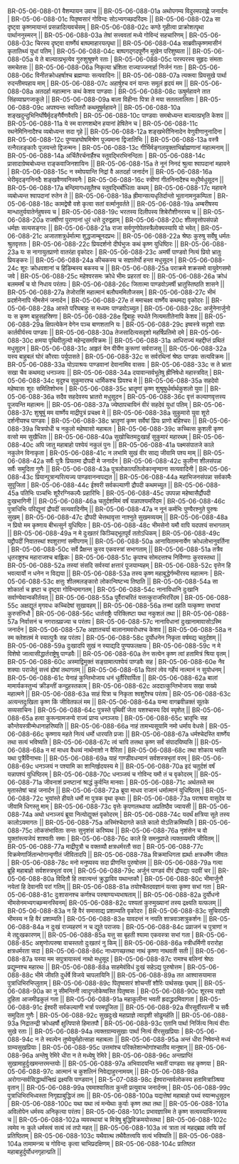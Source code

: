 BR-05-06-088-01  	वैशम्पायन उवाच ||
BR-05-06-088-01a	अथोपगम्य विदुरमपराह्णे जनार्दनः |
BR-05-06-088-01c	पितृष्वसारं गोविन्दः सोऽभ्यगच्छदरिंदमः ||
BR-05-06-088-02a	सा दृष्ट्वा कृष्णमायान्तं प्रसन्नादित्यवर्चसम् |
BR-05-06-088-02c	कण्ठे गृहीत्वा प्राक्रोशत्पृथा पार्थाननुस्मरन् ||
BR-05-06-088-03a	तेषां सत्त्ववतां मध्ये गोविन्दं सहचारिणम् |
BR-05-06-088-03c	चिरस्य दृष्ट्वा वार्ष्णेयं बाष्पमाहारयत्पृथा ||
BR-05-06-088-04a	साब्रवीत्कृष्णमासीनं कृतातिथ्यं युधां पतिम् |
BR-05-06-088-04c	बाष्पगद्गदपूर्णेन मुखेन परिशुष्यता ||
BR-05-06-088-05a	ये ते बाल्यात्प्रभृत्येव गुरुशुश्रूषणे रताः |
BR-05-06-088-05c	परस्परस्य सुहृदः संमताः समचेतसः ||
BR-05-06-088-06a	निकृत्या भ्रंशिता राज्याज्जनार्हा निर्जनं गताः |
BR-05-06-088-06c	विनीतक्रोधहर्षाश्च ब्रह्मण्याः सत्यवादिनः ||
BR-05-06-088-07a	त्यक्त्वा प्रियसुखे पार्था रुदन्तीमपहाय माम् |
BR-05-06-088-07c	अहार्षुश्च वनं यान्तः समूलं हृदयं मम ||
BR-05-06-088-08a	अतदर्हा महात्मानः कथं केशव पाण्डवाः |
BR-05-06-088-08c	ऊषुर्महावने तात सिंहव्याघ्रगजाकुले ||
BR-05-06-088-09a	बाला विहीनाः पित्रा ते मया सततलालिताः |
BR-05-06-088-09c	अपश्यन्तः स्वपितरौ कथमूषुर्महावने ||
BR-05-06-088-10a	शङ्खदुन्दुभिनिर्घोषैर्मृदङ्गैर्वैणवैरपि |
BR-05-06-088-10c	पाण्डवाः समबोध्यन्त बाल्यात्प्रभृति केशव ||
BR-05-06-088-11a	ये स्म वारणशब्देन हयानां हेषितेन च |
BR-05-06-088-11c	रथनेमिनिनादैश्च व्यबोध्यन्त सदा गृहे ||
BR-05-06-088-12a	शङ्खभेरीनिनादेन वेणुवीणानुनादिना |
BR-05-06-088-12c	पुण्याहघोषमिश्रेण पूज्यमाना द्विजातिभिः ||
BR-05-06-088-13a	वस्त्रै रत्नैरलङ्कारैः पूजयन्तो द्विजन्मनः |
BR-05-06-088-13c	गीर्भिर्मङ्गलयुक्ताभिर्ब्राह्मणानां महात्मनाम् ||
BR-05-06-088-14a	अर्चितैरर्चनार्हैश्च स्तुवद्भिरभिनन्दिताः |
BR-05-06-088-14c	प्रासादाग्रेष्वबोध्यन्त राङ्कवाजिनशायिनः ||
BR-05-06-088-15a	ते नूनं निनदं श्रुत्वा श्वापदानां महावने |
BR-05-06-088-15c	न स्मोपयान्ति निद्रां वै अतदर्हा जनार्दन ||
BR-05-06-088-16a	भेरीमृदङ्गनिनदैः शङ्खवैणवनिस्वनैः |
BR-05-06-088-16c	स्त्रीणां गीतनिनादैश्च मधुरैर्मधुसूदन ||
BR-05-06-088-17a	बन्दिमागधसूतैश्च स्तुवद्भिर्बोधिताः कथम् |
BR-05-06-088-17c	महावने व्यबोध्यन्त श्वापदानां रुतेन ते ||
BR-05-06-088-18a	ह्रीमान्सत्यधृतिर्दान्तो भूतानामनुकम्पिता |
BR-05-06-088-18c	कामद्वेषौ वशे कृत्वा सतां वर्त्मानुवर्तते ||
BR-05-06-088-19a	अम्बरीषस्य मान्धातुर्ययातेर्नहुषस्य च |
BR-05-06-088-19c	भरतस्य दिलीपस्य शिबेरौशीनरस्य च ||
BR-05-06-088-20a	राजर्षीणां पुराणानां धुरं धत्ते दुरुद्वहाम् |
BR-05-06-088-20c	शीलवृत्तोपसंपन्नो धर्मज्ञः सत्यसङ्गरः ||
BR-05-06-088-21a	राजा सर्वगुणोपेतस्त्रैलोक्यस्यापि यो भवेत् |
BR-05-06-088-21c	अजातशत्रुर्धर्मात्मा शुद्धजाम्बूनदप्रभः ||
BR-05-06-088-22a	श्रेष्ठः कुरुषु सर्वेषु धर्मतः श्रुतवृत्ततः |
BR-05-06-088-22c	प्रियदर्शनो दीर्घभुजः कथं कृष्ण युधिष्ठिरः ||
BR-05-06-088-23a	यः स नागायुतप्राणो वातरंहा वृकोदरः |
BR-05-06-088-23c	अमर्षी पाण्डवो नित्यं प्रियो भ्रातुः प्रियङ्करः ||
BR-05-06-088-24a	कीचकस्य च सज्ञातेर्यो हन्ता मधुसूदन |
BR-05-06-088-24c	शूरः क्रोधवशानां च हिडिम्बस्य बकस्य च ||
BR-05-06-088-25a	पराक्रमे शक्रसमो वायुवेगसमो जवे |
BR-05-06-088-25c	महेश्वरसमः क्रोधे भीमः प्रहरतां वरः ||
BR-05-06-088-26a	क्रोधं बलममर्षं च यो निधाय परंतपः |
BR-05-06-088-26c	जितात्मा पाण्डवोऽमर्षी भ्रातुस्तिष्ठति शासने ||
BR-05-06-088-27a	तेजोराशिं महात्मानं बलौघममितौजसम् |
BR-05-06-088-27c	भीमं प्रदर्शनेनापि भीमसेनं जनार्दन |
BR-05-06-088-27e	तं ममाचक्ष्व वार्ष्णेय कथमद्य वृकोदरः ||
BR-05-06-088-28a	आस्ते परिघबाहुः स मध्यमः पाण्डवोऽच्युत |
BR-05-06-088-28c	अर्जुनेनार्जुनो यः स कृष्ण बाहुसहस्रिणा |
BR-05-06-088-28e	द्विबाहुः स्पर्धते नित्यमतीतेनापि केशव ||
BR-05-06-088-29a	क्षिपत्येकेन वेगेन पञ्च बाणशतानि यः |
BR-05-06-088-29c	इष्वस्त्रे सदृशो राज्ञः कार्तवीर्यस्य पाण्डवः ||
BR-05-06-088-30a	तेजसादित्यसदृशो महर्षिप्रतिमो दमे |
BR-05-06-088-30c	क्षमया पृथिवीतुल्यो महेन्द्रसमविक्रमः ||
BR-05-06-088-31a	आधिराज्यं महद्दीप्तं प्रथितं मधुसूदन |
BR-05-06-088-31c	आहृतं येन वीर्येण कुरूणां सर्वराजसु ||
BR-05-06-088-32a	यस्य बाहुबलं घोरं कौरवाः पर्युपासते |
BR-05-06-088-32c	स सर्वरथिनां श्रेष्ठः पाण्डवः सत्यविक्रमः ||
BR-05-06-088-33a	योऽपाश्रयः पाण्डवानां देवानामिव वासवः |
BR-05-06-088-33c	स ते भ्राता सखा चैव कथमद्य धनञ्जयः ||
BR-05-06-088-34a	दयावान्सर्वभूतेषु ह्रीनिषेधो महास्त्रवित् |
BR-05-06-088-34c	मृदुश्च सुकुमारश्च धार्मिकश्च प्रियश्च मे ||
BR-05-06-088-35a	सहदेवो महेष्वासः शूरः समितिशोभनः |
BR-05-06-088-35c	भ्रातॄणां कृष्ण शुश्रूषुर्धर्मार्थकुशलो युवा ||
BR-05-06-088-36a	सदैव सहदेवस्य भ्रातरो मधुसूदन |
BR-05-06-088-36c	वृत्तं कल्याणवृत्तस्य पूजयन्ति महात्मनः ||
BR-05-06-088-37a	ज्येष्ठापचायिनं वीरं सहदेवं युधां पतिम् |
BR-05-06-088-37c	शुश्रूषुं मम वार्ष्णेय माद्रीपुत्रं प्रचक्ष्व मे ||
BR-05-06-088-38a	सुकुमारो युवा शूरो दर्शनीयश्च पाण्डवः |
BR-05-06-088-38c	भ्रातॄणां कृष्ण सर्वेषां प्रियः प्राणो बहिश्चरः ||
BR-05-06-088-39a	चित्रयोधी च नकुलो महेष्वासो महाबलः |
BR-05-06-088-39c	कच्चित्स कुशली कृष्ण वत्सो मम सुखैधितः ||
BR-05-06-088-40a	सुखोचितमदुःखार्हं सुकुमारं महारथम् |
BR-05-06-088-40c	अपि जातु महाबाहो पश्येयं नकुलं पुनः ||
BR-05-06-088-41a	पक्ष्मसंपातजे काले नकुलेन विनाकृता |
BR-05-06-088-41c	न लभामि सुखं वीर साद्य जीवामि पश्य माम् ||
BR-05-06-088-42a	सर्वैः पुत्रैः प्रियतमा द्रौपदी मे जनार्दन |
BR-05-06-088-42c	कुलीना शीलसंपन्ना सर्वैः समुदिता गुणैः ||
BR-05-06-088-43a	पुत्रलोकात्पतिलोकान्वृण्वाना सत्यवादिनी |
BR-05-06-088-43c	प्रियान्पुत्रान्परित्यज्य पाण्डवानन्वपद्यत ||
BR-05-06-088-44a	महाभिजनसंपन्ना सर्वकामैः सुपूजिता |
BR-05-06-088-44c	ईश्वरी सर्वकल्याणी द्रौपदी कथमच्युत ||
BR-05-06-088-45a	पतिभिः पञ्चभिः शूरैरग्निकल्पैः प्रहारिभिः |
BR-05-06-088-45c	उपपन्ना महेष्वासैर्द्रौपदी दुःखभागिनी ||
BR-05-06-088-46a	चतुर्दशमिमं वर्षं यन्नापश्यमरिंदम |
BR-05-06-088-46c	पुत्राधिभिः परिद्यूनां द्रौपदीं सत्यवादिनीम् ||
BR-05-06-088-47a	न नूनं कर्मभिः पुण्यैरश्नुते पुरुषः सुखम् |
BR-05-06-088-47c	द्रौपदी चेत्तथावृत्ता नाश्नुते सुखमव्ययम् ||
BR-05-06-088-48a	न प्रियो मम कृष्णाय बीभत्सुर्न युधिष्ठिरः |
BR-05-06-088-48c	भीमसेनो यमौ वापि यदपश्यं सभागताम् ||
BR-05-06-088-49a	न मे दुःखतरं किञ्चिद्भूतपूर्वं ततोऽधिकम् |
BR-05-06-088-49c	यद्द्रौपदीं निवातस्थां श्वशुराणां समीपगाम् ||
BR-05-06-088-50a	आनायितामनार्येण क्रोधलोभानुवर्तिना |
BR-05-06-088-50c	सर्वे प्रैक्षन्त कुरव एकवस्त्रां सभागताम् ||
BR-05-06-088-51a	तत्रैव धृतराष्ट्रश्च महाराजश्च बाह्लिकः |
BR-05-06-088-51c	कृपश्च सोमदत्तश्च निर्विण्णाः कुरवस्तथा ||
BR-05-06-088-52a	तस्यां संसदि सर्वस्यां क्षत्तारं पूजयाम्यहम् |
BR-05-06-088-52c	वृत्तेन हि भवत्यार्यो न धनेन न विद्यया ||
BR-05-06-088-53a	तस्य कृष्ण महाबुद्धेर्गम्भीरस्य महात्मनः |
BR-05-06-088-53c	क्षत्तुः शीलमलङ्कारो लोकान्विष्टभ्य तिष्ठति ||
BR-05-06-088-54a	सा शोकार्ता च हृष्टा च दृष्ट्वा गोविन्दमागतम् |
BR-05-06-088-54c	नानाविधानि दुःखानि सर्वाण्येवान्वकीर्तयत् ||
BR-05-06-088-55a	पूर्वैराचरितं यत्तत्कुराजभिररिंदम |
BR-05-06-088-55c	अक्षद्यूतं मृगवधः कच्चिदेषां सुखावहम् ||
BR-05-06-088-56a	तन्मां दहति यत्कृष्णा सभायां कुरुसंनिधौ |
BR-05-06-088-56c	धार्तराष्ट्रैः परिक्लिष्टा यथा नकुशलं तथा ||
BR-05-06-088-57a	निर्वासनं च नगरात्प्रव्रज्या च परंतप |
BR-05-06-088-57c	नानाविधानां दुःखानामावासोऽस्मि जनार्दन |
BR-05-06-088-57e	अज्ञातचर्या बालानामवरोधश्च केशव ||
BR-05-06-088-58a	न स्म क्लेशतमं मे स्यात्पुत्रैः सह परंतप |
BR-05-06-088-58c	दुर्योधनेन निकृता वर्षमद्य चतुर्दशम् ||
BR-05-06-088-59a	दुःखादपि सुखं न स्याद्यदि पुण्यफलक्षयः |
BR-05-06-088-59c	न मे विशेषो जात्वासीद्धार्तराष्ट्रेषु पाण्डवैः ||
BR-05-06-088-60a	तेन सत्येन कृष्ण त्वां हतामित्रं श्रिया वृतम् |
BR-05-06-088-60c	अस्माद्विमुक्तं सङ्ग्रामात्पश्येयं पाण्डवैः सह |
BR-05-06-088-60e	नैव शक्याः पराजेतुं सत्त्वं ह्येषां तथागतम् ||
BR-05-06-088-61a	पितरं त्वेव गर्हेयं नात्मानं न सुयोधनम् |
BR-05-06-088-61c	येनाहं कुन्तिभोजाय धनं धूर्तैरिवार्पिता ||
BR-05-06-088-62a	बालां मामार्यकस्तुभ्यं क्रीडन्तीं कन्दुहस्तकाम् |
BR-05-06-088-62c	अददात्कुन्तिभोजाय सखा सख्ये महात्मने ||
BR-05-06-088-63a	साहं पित्रा च निकृता श्वशुरैश्च परंतप |
BR-05-06-088-63c	अत्यन्तदुःखिता कृष्ण किं जीवितफलं मम ||
BR-05-06-088-64a	यन्मा वागब्रवीन्नक्तं सूतके सव्यसाचिनः |
BR-05-06-088-64c	पुत्रस्ते पृथिवीं जेता यशश्चास्य दिवं स्पृशेत् ||
BR-05-06-088-65a	हत्वा कुरून्ग्रामजन्ये राज्यं प्राप्य धनञ्जयः |
BR-05-06-088-65c	भ्रातृभिः सह कौन्तेयस्त्रीन्मेधानाहरिष्यति ||
BR-05-06-088-66a	नाहं तामभ्यसूयामि नमो धर्माय वेधसे |
BR-05-06-088-66c	कृष्णाय महते नित्यं धर्मो धारयति प्रजाः ||
BR-05-06-088-67a	धर्मश्चेदस्ति वार्ष्णेय तथा सत्यं भविष्यति |
BR-05-06-088-67c	त्वं चापि तत्तथा कृष्ण सर्वं संपादयिष्यसि ||
BR-05-06-088-68a	न मां माधव वैधव्यं नार्थनाशो न वैरिता |
BR-05-06-088-68c	तथा शोकाय भवति यथा पुत्रैर्विनाभवः ||
BR-05-06-088-69a	याहं गाण्डीवधन्वानं सर्वशस्त्रभृतां वरम् |
BR-05-06-088-69c	धनञ्जयं न पश्यामि का शान्तिर्हृदयस्य मे ||
BR-05-06-088-70a	इदं चतुर्दशं वर्षं यन्नापश्यं युधिष्ठिरम् |
BR-05-06-088-70c	धनञ्जयं च गोविन्द यमौ तं च वृकोदरम् ||
BR-05-06-088-71a	जीवनाशं प्रनष्टानां श्राद्धं कुर्वन्ति मानवाः |
BR-05-06-088-71c	अर्थतस्ते मम मृतास्तेषां चाहं जनार्दन ||
BR-05-06-088-72a	ब्रूया माधव राजानं धर्मात्मानं युधिष्ठिरम् |
BR-05-06-088-72c	भूयांस्ते हीयते धर्मो मा पुत्रक वृथा कृथाः ||
BR-05-06-088-73a	पराश्रया वासुदेव या जीवामि धिगस्तु माम् |
BR-05-06-088-73c	वृत्तेः कृपणलब्धाया अप्रतिष्ठैव ज्यायसी ||
BR-05-06-088-74a	अथो धनञ्जयं ब्रूया नित्योद्युक्तं वृकोदरम् |
BR-05-06-088-74c	यदर्थं क्षत्रिया सूते तस्य कालोऽयमागतः ||
BR-05-06-088-75a	अस्मिंश्चेदागते काले कालो वोऽतिक्रमिष्यति |
BR-05-06-088-75c	लोकसंभाविताः सन्तः सुनृशंसं करिष्यथ ||
BR-05-06-088-76a	नृशंसेन च वो युक्तांस्त्यजेयं शाश्वतीः समाः |
BR-05-06-088-76c	काले हि समनुप्राप्ते त्यक्तव्यमपि जीवितम् ||
BR-05-06-088-77a	माद्रीपुत्रौ च वक्तव्यौ क्षत्रधर्मरतौ सदा |
BR-05-06-088-77c	विक्रमेणार्जितान्भोगान्वृणीतं जीवितादपि ||
BR-05-06-088-78a	विक्रमाधिगता ह्यर्थाः क्षत्रधर्मेण जीवतः |
BR-05-06-088-78c	मनो मनुष्यस्य सदा प्रीणन्ति पुरुषोत्तम ||
BR-05-06-088-79a	गत्वा ब्रूहि महाबाहो सर्वशस्त्रभृतां वरम् |
BR-05-06-088-79c	अर्जुनं पाण्डवं वीरं द्रौपद्याः पदवीं चर ||
BR-05-06-088-80a	विदितौ हि तवात्यन्तं क्रुद्धाविव यथान्तकौ |
BR-05-06-088-80c	भीमार्जुनौ नयेतां हि देवानपि परां गतिम् ||
BR-05-06-088-81a	तयोश्चैतदवज्ञानं यत्सा कृष्णा सभां गता |
BR-05-06-088-81c	दुःशासनश्च कर्णश्च परुषाण्यभ्यभाषताम् ||
BR-05-06-088-82a	दुर्योधनो भीमसेनमभ्यगच्छन्मनस्विनम्|
BR-05-06-088-82c	पश्यतां कुरुमुख्यानां तस्य द्रक्ष्यति यत्फलम् ||
BR-05-06-088-83a	न हि वैरं समासाद्य प्रशाम्यति वृकोदरः |
BR-05-06-088-83c	सुचिरादपि भीमस्य न हि वैरं प्रशाम्यति |
BR-05-06-088-83e	यावदन्तं न नयति शात्रवाञ्शत्रुकर्शनः ||
BR-05-06-088-84a	न दुःखं राज्यहरणं न च द्यूते पराजयः |
BR-05-06-088-84c	प्रव्राजनं च पुत्राणां न मे तद्दुःखकारणम् ||
BR-05-06-088-85a	यत्तु सा बृहती श्यामा एकवस्त्रा सभां गता |
BR-05-06-088-85c	अशृणोत्परुषा वाचस्ततो दुःखतरं नु किम् ||
BR-05-06-088-86a	स्त्रीधर्मिणी वरारोहा क्षत्रधर्मरता सदा |
BR-05-06-088-86c	नाध्यगच्छत्तथा नाथं कृष्णा नाथवती सती ||
BR-05-06-088-87a	यस्या मम सपुत्रायास्त्वं नाथो मधुसूद |
BR-05-06-088-87c	रामश्च बलिनां श्रेष्ठः प्रद्युम्नश्च महारथः ||
BR-05-06-088-88a	साहमेवंविधं दुःखं सहेऽद्य पुरुषोत्तम |
BR-05-06-088-88c	भीमे जीवति दुर्धर्षे विजये चापलायिनि ||
BR-05-06-088-89a	तत आश्वासयामास पुत्राधिभिरभिप्लुताम् |
BR-05-06-088-89c	पितृष्वसारं शोचन्तीं शौरिः पार्थसखः पृथाम् ||
BR-05-06-088-90a	का नु सीमन्तिनी त्वादृग्लोकेष्वस्ति पितृष्वसः |
BR-05-06-088-90c	शूरस्य राज्ञो दुहिता आजमीढकुलं गता ||
BR-05-06-088-91a	महाकुलीना भवती ह्रदाद्ध्रदमिवागता |
BR-05-06-088-91c	ईश्वरी सर्वकल्याणी भर्त्रा परमपूजिता ||
BR-05-06-088-92a	वीरसूर्वीरपत्नी च सर्वैः समुदिता गुणैः |
BR-05-06-088-92c	सुखदुःखे महाप्राज्ञे त्वादृशी सोढुमर्हति ||
BR-05-06-088-93a	निद्रातन्द्री क्रोधहर्षौ क्षुत्पिपासे हिमातपौ |
BR-05-06-088-93c	एतानि पार्था निर्जित्य नित्यं वीराः सुखे रताः ||
BR-05-06-088-94a	त्यक्तग्राम्यसुखाः पार्था नित्यं वीरसुखप्रियाः |
BR-05-06-088-94c	न ते स्वल्पेन तुष्येयुर्महोत्साहा महाबलाः ||
BR-05-06-088-95a	अन्तं धीरा निषेवन्ते मध्यं ग्राम्यसुखप्रियाः |
BR-05-06-088-95c	उत्तमांश्च परिक्लेशान्भोगांश्चातीव मानुषान् ||
BR-05-06-088-96a	अन्तेषु रेमिरे धीरा न ते मध्येषु रेमिरे |
BR-05-06-088-96c	अन्तप्राप्तिं सुखामाहुर्दुःखमन्तरमन्तयोः ||
BR-05-06-088-97a	अभिवादयन्ति भवतीं पाण्डवाः सह कृष्णया |
BR-05-06-088-97c	आत्मानं च कुशलिनं निवेद्याहुरनामयम् ||
BR-05-06-088-98a	अरोगान्सर्वसिद्धार्थान्क्षिप्रं द्रक्ष्यसि पाण्डवान् |
BR-5-07-088-98c		ईश्वरान्सर्वलोकस्य हतामित्राञ्श्रिया वृतान् ||
BR-05-06-088-99a	एवमाश्वासिता कुन्ती प्रत्युवाच जनार्दनम् |
BR-05-06-088-99c	पुत्राधिभिरभिध्वस्ता निगृह्याबुद्धिजं तमः ||
BR-05-06-088-100a	यद्यत्तेषां महाबाहो पथ्यं स्यान्मधुसूदन |
BR-05-06-088-100c	यथा यथा त्वं मन्येथाः कुर्याः कृष्ण तथा तथा ||
BR-05-06-088-101a	अविलोपेन धर्मस्य अनिकृत्या परंतप |
BR-05-06-088-101c	प्रभावज्ञास्मि ते कृष्ण सत्यस्याभिजनस्य च ||
BR-05-06-088-102a	व्यवस्थायां च मित्रेषु बुद्धिविक्रमयोस्तथा |
BR-05-06-088-102c	त्वमेव नः कुले धर्मस्त्वं सत्यं त्वं तपो महत् ||
BR-05-06-088-103a	त्वं त्राता त्वं महद्ब्रह्म त्वयि सर्वं प्रतिष्ठितम् |
BR-05-06-088-103c	यथैवात्थ तथैवैतत्त्वयि सत्यं भविष्यति ||
BR-05-06-088-104a	तामामन्त्र्य च गोविन्दः कृत्वा चाभिप्रदक्षिणम् |
BR-05-06-088-104c	प्रातिष्ठत महाबाहुर्दुर्योधनगृहान्प्रति ||

